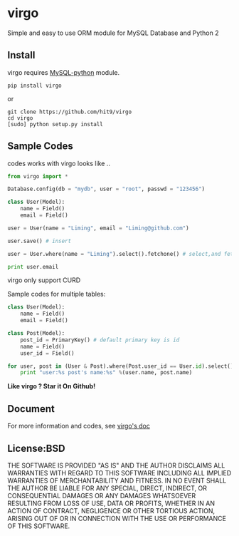 virgo
=====

Simple and easy to use ORM module for MySQL Database and Python 2

Install
-------

virgo requires [MySQL-python](http://pypi.python.org/pypi/MySQL-python/) module.

```
pip install virgo
```

or 

```
git clone https://github.com/hit9/virgo
cd virgo
[sudo] python setup.py install
```

Sample Codes
------------

codes works with virgo looks like ..

```python
from virgo import *

Database.config(db = "mydb", user = "root", passwd = "123456")

class User(Model):
    name = Field()
    email = Field()

user = User(name = "Liming", email = "Liming@github.com")

user.save() # insert

user = User.where(name = "Liming").select().fetchone() # select,and fetch one result

print user.email
```

virgo only support CURD

Sample codes for multiple tables:

```python
class User(Model):
    name = Field()
    email = Field()

class Post(Model):
    post_id = PrimaryKey() # default primary key is id
    name = Field()
    user_id = Field()

for user, post in (User & Post).where(Post.user_id == User.id).select().fetchall():
    print "user:%s post's name:%s" %(user.name, post.name)
```

**Like virgo ? Star it On Github!**


Document
--------

For more information and codes, see [virgo's doc](https://hit9.org/virgo/doc.html)

License:BSD
-----------

THE SOFTWARE IS PROVIDED "AS IS" AND THE AUTHOR DISCLAIMS ALL WARRANTIES WITH REGARD TO THIS SOFTWARE INCLUDING ALL IMPLIED WARRANTIES OF MERCHANTABILITY AND FITNESS. IN NO EVENT SHALL THE AUTHOR BE LIABLE FOR ANY SPECIAL, DIRECT, INDIRECT, OR CONSEQUENTIAL DAMAGES OR ANY DAMAGES WHATSOEVER RESULTING FROM LOSS OF USE, DATA OR PROFITS, WHETHER IN AN ACTION OF CONTRACT, NEGLIGENCE OR OTHER TORTIOUS ACTION, ARISING OUT OF OR IN CONNECTION WITH THE USE OR PERFORMANCE OF THIS SOFTWARE.
